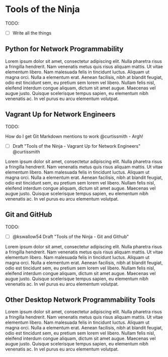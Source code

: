 # Tools of the Ninja

TODO: 

- [ ] Write all the things

## Python for Network Programmability

Lorem ipsum dolor sit amet, consectetur adipiscing elit. Nulla pharetra risus a fringilla hendrerit. Nam venenatis metus quis risus aliquam mattis. Ut vitae elementum libero. Nam malesuada felis in tincidunt luctus. Aliquam ut magna orci. Nulla a elementum erat. Aenean facilisis, nibh at blandit feugiat, odio est tincidunt sem, eu pretium sem lorem vel libero. Nullam felis nisl, eleifend interdum congue aliquam, dictum sit amet augue. Maecenas vel augue justo. Quisque scelerisque tempus sapien, eu elementum nibh venenatis ac. In vel purus eu arcu elementum volutpat.

## Vagrant Up for Network Engineers

TODO:

How do I get Git Markdown mentions to work @curtissmith - Argh!

- [ ] Draft "Tools of the Ninja - Vagrant Up for Network Engineers" @curtissmith

Lorem ipsum dolor sit amet, consectetur adipiscing elit. Nulla pharetra risus a fringilla hendrerit. Nam venenatis metus quis risus aliquam mattis. Ut vitae elementum libero. Nam malesuada felis in tincidunt luctus. Aliquam ut magna orci. Nulla a elementum erat. Aenean facilisis, nibh at blandit feugiat, odio est tincidunt sem, eu pretium sem lorem vel libero. Nullam felis nisl, eleifend interdum congue aliquam, dictum sit amet augue. Maecenas vel augue justo. Quisque scelerisque tempus sapien, eu elementum nibh venenatis ac. In vel purus eu arcu elementum volutpat.

## Git and GitHub

TODO:

- [ ] @kswallow54 Draft "Tools of the Ninja - Git and Github"

Lorem ipsum dolor sit amet, consectetur adipiscing elit. Nulla pharetra risus a fringilla hendrerit. Nam venenatis metus quis risus aliquam mattis. Ut vitae elementum libero. Nam malesuada felis in tincidunt luctus. Aliquam ut magna orci. Nulla a elementum erat. Aenean facilisis, nibh at blandit feugiat, odio est tincidunt sem, eu pretium sem lorem vel libero. Nullam felis nisl, eleifend interdum congue aliquam, dictum sit amet augue. Maecenas vel augue justo. Quisque scelerisque tempus sapien, eu elementum nibh venenatis ac. In vel purus eu arcu elementum volutpat.

## Other Desktop Network Programmability Tools

Lorem ipsum dolor sit amet, consectetur adipiscing elit. Nulla pharetra risus a fringilla hendrerit. Nam venenatis metus quis risus aliquam mattis. Ut vitae elementum libero. Nam malesuada felis in tincidunt luctus. Aliquam ut magna orci. Nulla a elementum erat. Aenean facilisis, nibh at blandit feugiat, odio est tincidunt sem, eu pretium sem lorem vel libero. Nullam felis nisl, eleifend interdum congue aliquam, dictum sit amet augue. Maecenas vel augue justo. Quisque scelerisque tempus sapien, eu elementum nibh venenatis ac. In vel purus eu arcu elementum volutpat.
